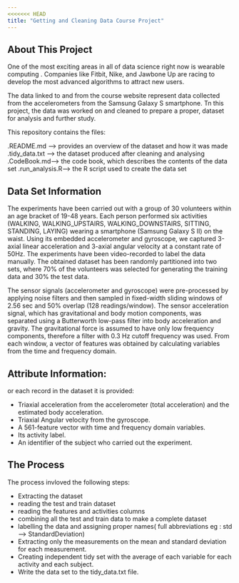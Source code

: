 ```yaml
---
<<<<<<< HEAD
title: "Getting and Cleaning Data Course Project"
---
```



## About This Project


One of the most exciting areas in all of data science right now is wearable computing . Companies like Fitbit, Nike, and Jawbone Up are racing to develop the most advanced algorithms to attract new users. 

The data linked to and from the course website represent data collected from the accelerometers from the Samsung Galaxy S smartphone. Tn this project, the data was worked on and cleaned to prepare a proper, dataset for analysis and further study.

This repository contains the files:

.README.md  -->  provides an overview of the dataset and how it was made
.tidy_data.txt --> the dataset produced after cleaning and analysing
.CodeBook.md--> the code book, which describes the contents of the data set 
.run_analysis.R--> the R script used to create the data set 

## Data Set Information

The experiments have been carried out with a group of 30 volunteers within an age bracket of 19-48 years. Each person performed six activities (WALKING, WALKING_UPSTAIRS, WALKING_DOWNSTAIRS, SITTING, STANDING, LAYING) wearing a smartphone (Samsung Galaxy S II) on the waist. Using its embedded accelerometer and gyroscope, we captured 3-axial linear acceleration and 3-axial angular velocity at a constant rate of 50Hz. The experiments have been video-recorded to label the data manually. The obtained dataset has been randomly partitioned into two sets, where 70% of the volunteers was selected for generating the training data and 30% the test data. 

The sensor signals (accelerometer and gyroscope) were pre-processed by applying noise filters and then sampled in fixed-width sliding windows of 2.56 sec and 50% overlap (128 readings/window). The sensor acceleration signal, which has gravitational and body motion components, was separated using a Butterworth low-pass filter into body acceleration and gravity. The gravitational force is assumed to have only low frequency components, therefore a filter with 0.3 Hz cutoff frequency was used. From each window, a vector of features was obtained by calculating variables from the time and frequency domain.


## Attribute Information:

or each record in the dataset it is provided: 
- Triaxial acceleration from the accelerometer (total acceleration) and the estimated body acceleration. 
- Triaxial Angular velocity from the gyroscope. 
- A 561-feature vector with time and frequency domain variables. 
- Its activity label. 
- An identifier of the subject who carried out the experiment.


## The Process

The process invloved the following steps:

- Extracting the dataset
- reading the test and train dataset
- reading the features and activities columns
- combining all the test and train data to make a complete dataset
- labelling the data and assigning proper names( full abbreviations eg : std --> StandardDeviation)
- Extracting only the measurements on the mean and standard deviation for each measurement.
- Creating independent tidy set with the average of each variable for each activity and each            subject.
- Write the data set to the tidy_data.txt file.
